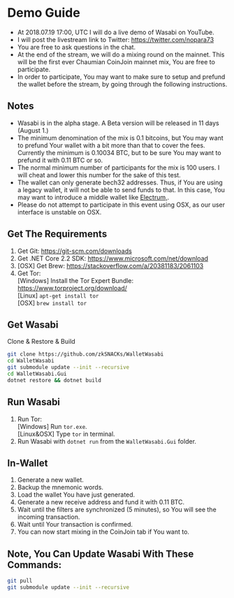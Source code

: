 # Demo Guide

- At 2018.07.19 17:00, UTC I will do a live demo of Wasabi on YouTube.
- I will post the livestream link to Twitter: https://twitter.com/nopara73
- You are free to ask questions in the chat.
- At the end of the stream, we will do a mixing round on the mainnet. This will be the first ever Chaumian CoinJoin mainnet mix, You are free to participate.
- In order to participate, You may want to make sure to setup and prefund the wallet before the stream, by going through the following instructions.

## Notes
- Wasabi is in the alpha stage. A Beta version will be released in 11 days (August 1.)
- The minimum denomination of the mix is 0.1 bitcoins, but You may want to prefund Your wallet with a bit more than that to cover the fees. Currently the minimum is 0.10034 BTC, but to be sure You may want to prefund it with 0.11 BTC or so.
- The normal minimum number of participants for the mix is 100 users. I will cheat and lower this number for the sake of this test.
- The wallet can only generate bech32 addresses. Thus, if You are using a legacy wallet, it will not be able to send funds to that. In this case, You may want to introduce a middle wallet like [Electrum,](https://electrum.org/).
- Please do not attempt to participate in this event using OSX, as our user interface is unstable on OSX.

## Get The Requirements

1. Get Git: https://git-scm.com/downloads
2. Get .NET Core 2.2 SDK: https://www.microsoft.com/net/download
3. [OSX] Get Brew: https://stackoverflow.com/a/20381183/2061103
4. Get Tor: </br>
  [Windows] Install the Tor Expert Bundle: https://www.torproject.org/download/ </br>
  [Linux] `apt-get install tor` </br>
  [OSX] `brew install tor` </br>
  
## Get Wasabi

Clone & Restore & Build

```sh
git clone https://github.com/zkSNACKs/WalletWasabi
cd WalletWasabi
git submodule update --init --recursive
cd WalletWasabi.Gui
dotnet restore && dotnet build
```

## Run Wasabi

1. Run Tor: </br>
  [Windows] Run `tor.exe`. </br>
  [Linux&OSX] Type `tor` in terminal. </br>
2. Run Wasabi with `dotnet run` from the `WalletWasabi.Gui` folder.


## In-Wallet

1. Generate a new wallet.
2. Backup the mnemonic words.
3. Load the wallet You have just generated.
4. Generate a new receive address and fund it with 0.11 BTC.
5. Wait until the filters are synchronized (5 minutes), so You will see the incoming transaction.
6. Wait until Your transaction is confirmed.
7. You can now start mixing in the CoinJoin tab if You want to.

## Note, You Can Update Wasabi With These Commands:

```sh
git pull
git submodule update --init --recursive 
```
